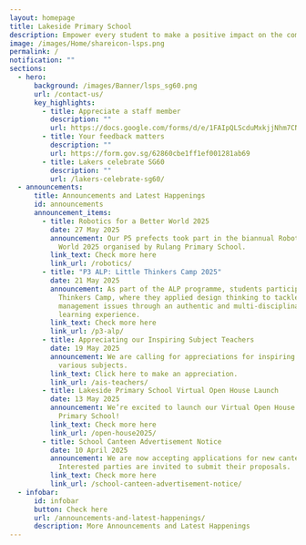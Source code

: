```yaml
---
layout: homepage
title: Lakeside Primary School
description: Empower every student to make a positive impact on the community.
image: /images/Home/shareicon-lsps.png
permalink: /
notification: ""
sections:
  - hero:
      background: /images/Banner/lsps_sg60.png
      url: /contact-us/
      key_highlights:
        - title: Appreciate a staff member
          description: ""
          url: https://docs.google.com/forms/d/e/1FAIpQLScduMxkjjNhm7CNWqHyKdTfFis0E7BoILxPVI4V3qnj01pgKg/viewform
        - title: Your feedback matters
          description: ""
          url: https://form.gov.sg/62860cbe1ff1ef001281ab69
        - title: Lakers celebrate SG60
          description: ""
          url: /lakers-celebrate-sg60/
  - announcements:
      title: Announcements and Latest Happenings
      id: announcements
      announcement_items:
        - title: Robotics for a Better World 2025
          date: 27 May 2025
          announcement: Our P5 prefects took part in the biannual Robotics for a Better
            World 2025 organised by Rulang Primary School.
          link_text: Check more here
          link_url: /robotics/
        - title: "P3 ALP: Little Thinkers Camp 2025"
          date: 21 May 2025
          announcement: As part of the ALP programme, students participated in the Little
            Thinkers Camp, where they applied design thinking to tackle waste
            management issues through an authentic and multi-disciplinary
            learning experience.
          link_text: Check more here
          link_url: /p3-alp/
        - title: Appreciating our Inspiring Subject Teachers
          date: 19 May 2025
          announcement: We are calling for appreciations for inspiring teachers of the
            various subjects.
          link_text: Click here to make an appreciation.
          link_url: /ais-teachers/
        - title: Lakeside Primary School Virtual Open House Launch
          date: 13 May 2025
          announcement: We’re excited to launch our Virtual Open House for Lakeside
            Primary School!
          link_text: Check more here
          link_url: /open-house2025/
        - title: School Canteen Advertisement Notice
          date: 10 April 2025
          announcement: We are now accepting applications for new canteen vendors.
            Interested parties are invited to submit their proposals.
          link_text: Check more here
          link_url: /school-canteen-advertisement-notice/
  - infobar:
      id: infobar
      button: Check here
      url: /announcements-and-latest-happenings/
      description: More Announcements and Latest Happenings
---
```

